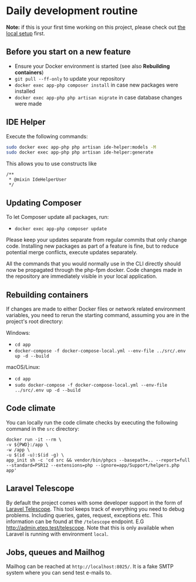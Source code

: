 # Daily development routine

**Note:** if this is your first time working on this project, please check
out [the local setup](../initialSetup/localSetup.md) first.

## Before you start on a new feature

- Ensure your Docker environment is started (see also **Rebuilding containers**)
- `git pull --ff-only` to update your repository
- `docker exec app-php composer install` in case new packages were installed
- `docker exec app-php php artisan migrate` in case database changes were made

## IDE Helper

Execute the following commands:

```bash
sudo docker exec app-php php artisan ide-helper:models -M
sudo docker exec app-php php artisan ide-helper:generate
```

This allows you to use constructs like

```injectablephp
/**
 * @mixin IdeHelperUser
 */
```

## Updating Composer

To let Composer update all packages, run:

- `docker exec app-php composer update`

Please keep your updates separate from regular commits that only change code. Installing new packages as part of a
feature is fine, but to reduce potential merge conflicts, execute updates separately.

All the commands that you would normally use in the CLI directly should now be propagated through the php-fpm docker.
Code changes made in the repository are immediately visible in your local application.

## Rebuilding containers

If changes are made to either Docker files or network related environment variables, you need to rerun the starting
command, assuming you are in the project's root directory:

Windows:

* `cd app`
* `docker-compose -f docker-compose-local.yml --env-file ../src/.env up -d --build`

macOS/Linux:

* `cd app`
* `sudo docker-compose -f docker-compose-local.yml --env-file ../src/.env up -d --build`

## Code climate

You can locally run the code climate checks by executing the following command in the `src` directory:

  ```
  docker run -it --rm \
  -v ${PWD}:/app \
  -w /app \
  -u $(id -u):$(id -g) \
  app_init sh -c 'cd src && vendor/bin/phpcs --basepath=.. --report=full --standard=PSR12 --extensions=php --ignore=app/Support/helpers.php app'
  ```

## Laravel Telescope

By default the project comes with some developer support in the form
of [Laravel Telescope](https://laravel.com/docs/9.x/telescope). This tool keeps track of everything you need to debug
problems. Including queries, gates, request, exceptions etc. This information can be found at the `/telescope` endpoint.
E.G http://admin.eteq.test/telescope. Note that this is only available when Laravel is running with environment `local`.

## Jobs, queues and Mailhog

Mailhog can be reached at `http://localhost:8025/`. It is a fake SMTP system where you can send test e-mails to.